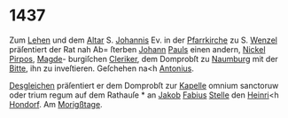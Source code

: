 # 1437

Zum [Lehen](../../register/worte/lehen.md) und dem [Altar](../../register/worte/altar.md) S. [Johannis](../../register/worte/johannis.md) Ev. in der
[Pfarrkirche](../../register/worte/pfarrkirche.md) zu S. [Wenzel](../../register/worte/wenzel.md) präſentiert der Rat nah Ab=
ſterben [Johann](../../register/worte/johann.md) [Pauls](../../register/worte/pauls.md) einen andern, [Nickel](../../register/worte/nickel.md) [Pirpos](../../register/worte/pirpos.md), [Magde](../../register/worte/magde.md)-
burgiſchen [Cleriker](../../register/worte/cleriker.md), dem Domprobſt zu [Naumburg](../../register/orte/naumburg.md) mit
der [Bitte](../../register/worte/bitte.md), ihn zu inveſtieren. Geſchehen na<h [Antonius](../../register/worte/antonius.md).

[Desgleichen](../../register/worte/desgleichen.md) präſentiert er dem Domprobſt zur [Kapelle](../../register/worte/kapelle.md)
omnium sanctoruw oder trium regum auf dem Rathauſe *
an [Jakob](../../register/worte/jakob.md) [Fabius](../../register/worte/fabius.md) [Stelle](../../register/worte/stelle.md) den [Heinri](../../register/worte/heinri.md)<h [Hondorf](../../register/worte/hondorf.md). Am
[Morigßtage](../../register/worte/morigßtage.md).
